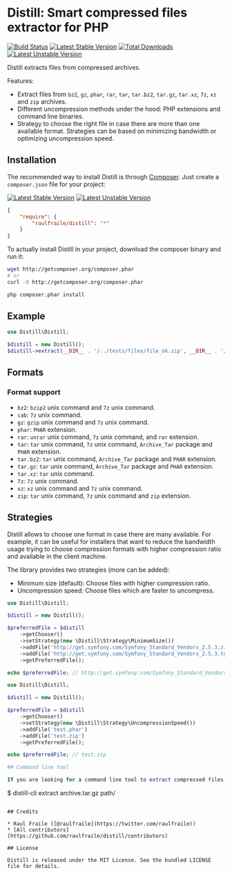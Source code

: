 # Distill: Smart compressed files extractor for PHP

[![Build Status](https://secure.travis-ci.org/raulfraile/ladybug.png)](http://travis-ci.org/raulfraile/distill)
[![Latest Stable Version](https://poser.pugx.org/raulfraile/distill/v/stable.png)](https://packagist.org/packages/raulfraile/distill)
[![Total Downloads](https://poser.pugx.org/raulfraile/distill/downloads.png)](https://packagist.org/packages/raulfraile/distill)
[![Latest Unstable Version](https://poser.pugx.org/raulfraile/distill/v/unstable.png)](https://packagist.org/packages/raulfraile/distill)

Distill extracts files from compressed archives.

Features:

* Extract files from `bz2`, `gz`, `phar`, `rar`, `tar`, `tar.bz2`, `tar.gz`, `tar.xz`, `7z`, `xz`
and `zip` archives.
* Different uncompression methods under the hood: PHP extensions and command line binaries.
* Strategy to choose the right file in case there are more than one available format. Strategies can be
based on minimizing bandwidth or optimizing uncompression speed.

## Installation

The recommended way to install Distill is through [Composer](http://packagist.org/about-composer). Just
create a `composer.json` file for your project:

[![Latest Stable Version](https://poser.pugx.org/raulfraile/distill/v/stable.png)](https://packagist.org/packages/raulfraile/ladybug)
[![Latest Unstable Version](https://poser.pugx.org/raulfraile/distill/v/unstable.png)](https://packagist.org/packages/raulfraile/ladybug)


``` json
{
    "require": {
        "raulfraile/distill": "*"
    }
}
```
To actually install Distill in your project, download the composer binary and run it:

``` bash
wget http://getcomposer.org/composer.phar
# or
curl -O http://getcomposer.org/composer.phar

php composer.phar install
```

## Example

```php
use Distill\Distill;

$distill = new Distill();
$distill->extract(__DIR__ . '/../tests/files/file_ok.zip', __DIR__ . '/extract');
```

## Formats

### Format support

* `bz2`: `bzip2` unix command and `7z` unix command.
* `cab`: `7z` unix command.
* `gz`: `gzip` unix command and `7z` unix command.
* `phar`: `PHAR` extension.
* `rar`: `unrar` unix command, `7z` unix command, and `rar` extension.
* `tar`: `tar` unix command, `7z` unix command, `Archive_Tar` package and `PHAR` extension.
* `tar.bz2`: `tar` unix command, `Archive_Tar` package and `PHAR` extension.
* `tar.gz`: `tar` unix command, `Archive_Tar` package and `PHAR` extension.
* `tar.xz`: `tar` unix command.
* `7z`: `7z` unix command.
* `xz`: `xz` unix command and `7z` unix command.
* `zip`: `tar` unix command, `7z` unix command and `zip` extension.

## Strategies

Distill allows to choose one format in case there are many available. For example, it can be
useful for installers that want to reduce the bandwidth usage trying to choose compression formats
with higher compression ratio and available in the client machine.

The library provides two strategies (more can be added):

* Minimum size (default): Choose files with higher compression ratio.
* Uncompression speed: Choose files which are faster to uncompress.

```php
use Distill\Distill;

$distill = new Distill();

$preferredFile = $distill
    ->getChooser()
    ->setStrategy(new \Distill\Strategy\MinimumSize())
    ->addFile('http://get.symfony.com/Symfony_Standard_Vendors_2.5.3.zip')
    ->addFile('http://get.symfony.com/Symfony_Standard_Vendors_2.5.3.tgz')
    ->getPreferredFile();

echo $preferredFile; // http://get.symfony.com/Symfony_Standard_Vendors_2.5.3.tgz
```

```php
use Distill\Distill;

$distill = new Distill();

$preferredFile = $distill
    ->getChooser()
    ->setStrategy(new \Distill\Strategy\UncompressionSpeed())
    ->addFile('test.phar')
    ->addFile('test.zip')
    ->getPreferredFile();

echo $preferredFile; // test.zip

## Command line tool

If you are looking for a command line tool to extract compressed files check out [distill-cli](https://github.com/raulfraile/distill-cli), which uses this library:

```
$ distill-cli extract archive.tar.gz path/
```

## Credits

* Raul Fraile ([@raulfraile](https://twitter.com/raulfraile))
* [All contributors](https://github.com/raulfraile/distill/contributors)

## License

Distill is released under the MIT License. See the bundled LICENSE file for details.
